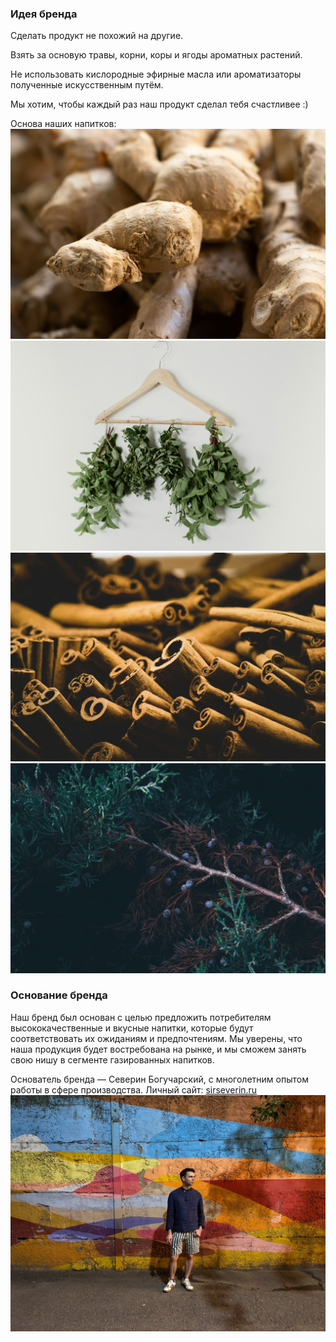 ### Идея бренда

Сделать продукт не похожий на другие.

Взять за основую травы, корни, коры и ягоды ароматных растений.

Не использовать кислородные эфирные масла или ароматизаторы полученные искусственным путём.

Мы хотим, чтобы каждый раз наш продукт сделал тебя <span>счастливее :)</span>

Основа наших напитков:
![Корни](/images/root.jpg)
![Травы](/images/grass.jpg)
![Коры](/images/bark.jpg)
![Ягоды](/images/berry.jpg)

### Основание бренда

Наш бренд был основан с целью предложить потребителям высококачественные и вкусные напитки, которые будут соответствовать их ожиданиям и предпочтениям. Мы уверены, что наша продукция будет востребована на рынке, и мы сможем занять свою нишу в сегменте газированных напитков.

Основатель бренда — Северин Богучарский, с многолетним опытом работы в сфере производства. Личный сайт: [sirseverin.ru](https://sirseverin.ru/)
![Северин](/images/severin.jpg)

